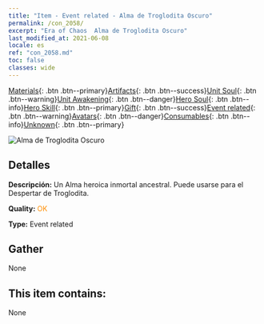 ```yaml
---
title: "Item - Event related - Alma de Troglodita Oscuro"
permalink: /con_2058/
excerpt: "Era of Chaos  Alma de Troglodita Oscuro"
last_modified_at: 2021-06-08
locale: es
ref: "con_2058.md"
toc: false
classes: wide
---
```

 [Materials](/ItemsES/){: .btn .btn--primary}[Artifacts](/ItemsES/Artifacts/){: .btn .btn--success}[Unit Soul](/ItemsES/UnitSoul/){: .btn .btn--warning}[Unit Awakening](/ItemsES/UnitAwakening/){: .btn .btn--danger}[Hero Soul](/ItemsES/HeroSoul/){: .btn .btn--info}[Hero Skill](/ItemsES/HeroSkill/){: .btn .btn--primary}[Gift](/ItemsES/Gift/){: .btn .btn--success}[Event related](/ItemsES/Events/){: .btn .btn--warning}[Avatars](/ItemsES/Avatars/){: .btn .btn--danger}[Consumables](/ItemsES/Consumables/){: .btn .btn--info}[Unknown](/ItemsES/Unknown/){: .btn .btn--primary}

 ![Alma de Troglodita Oscuro](/images/t/juexing_701.jpg)

## Detalles
 **Descripción:** Un Alma heroica inmortal ancestral. Puede usarse para el Despertar de Troglodita.

 **Quality:** <span style="color: #FF8C00">OK</span>

 **Type:** Event related

## Gather

  None

## This item contains:

  None

